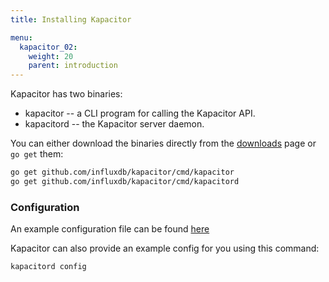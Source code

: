 ```yaml
---
title: Installing Kapacitor

menu:
  kapacitor_02:
    weight: 20
    parent: introduction
---
```


Kapacitor has two binaries:

* kapacitor -- a CLI program for calling the Kapacitor API.
* kapacitord -- the Kapacitor server daemon.

You can either download the binaries directly from the [downloads](https://influxdata.com/downloads/#kapacitor) page or `go get` them:

```sh
go get github.com/influxdb/kapacitor/cmd/kapacitor
go get github.com/influxdb/kapacitor/cmd/kapacitord
```


### Configuration

An example configuration file can be found [here](https://github.com/influxdb/kapacitor/blob/master/etc/kapacitor/kapacitor.conf)

Kapacitor can also provide an example config for you using this command:

```sh
kapacitord config
```

